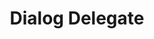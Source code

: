 ---
layout: template-item
title: Dialog Delegate
id: 12
description: An Alexa skill template that uses dialog delegates
created: 2018-09-24
youtube_id: FGEviyrPY4c
category: alexa
github_url: https://github.com/skilltemplates/dialog-delegate-starter-alexa
---